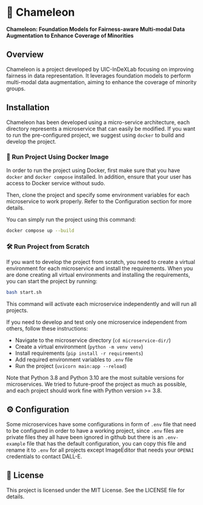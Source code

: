 
# 🦎 Chameleon

**Chameleon: Foundation Models for Fairness-aware Multi-modal Data Augmentation to Enhance Coverage of Minorities**

## Overview

Chameleon is a project developed by UIC-InDeXLab focusing on improving fairness in data representation. It leverages foundation models to perform multi-modal data augmentation, aiming to enhance the coverage of minority groups.

## Installation

Chameleon has been developed using a micro-service architecture, each directory represents a microservice that can easily be modified. If you want to run the pre-configured project, we suggest using `docker` to build and develop the project.

### 🐳 Run Project Using Docker Image

In order to run the project using Docker, first make sure that you have `docker` and `docker compose` installed. In addition, ensure that your user has access to Docker service without sudo.

Then, clone the project and specify some environment variables for each microservice to work properly. Refer to the Configuration section for more details. 

You can simply run the project using this command:

```bash
docker compose up --build 
```

### 🛠️ Run Project from Scratch

If you want to develop the project from scratch, you need to create a virtual environment for each microservice and install the requirements. When you are done creating all virtual environments and installing the requirements, you can start the project by running:

```bash
bash start.sh
```

This command will activate each microservice independently and will run all projects. 

If you need to develop and test only one microservice independent from others, follow these instructions:

- Navigate to the microservice directory (`cd microservice-dir/`)
- Create a virtual environment (`python -m venv venv`)
- Install requirements (`pip install -r requirements`)
- Add required environment variables to `.env` file
- Run the project (`uvicorn main:app --reload`)

Note that Python 3.8 and Python 3.10 are the most suitable versions for microservices. We tried to future-proof the project as much as possible, and each project should work fine with Python version >= 3.8.

## ⚙️ Configuration

Some microservices have some configurations in form of `.env` file that need to be configured in order to have a working project, since `.env` files are private files they all have been ignored in github but there is an `.env-example` file that has the default configuration, you can copy this file and rename it to `.env` for all projects except ImageEditor that needs your `OPENAI` credentials to contact DALL-E. 


## 📄 License

This project is licensed under the MIT License. See the LICENSE file for details.